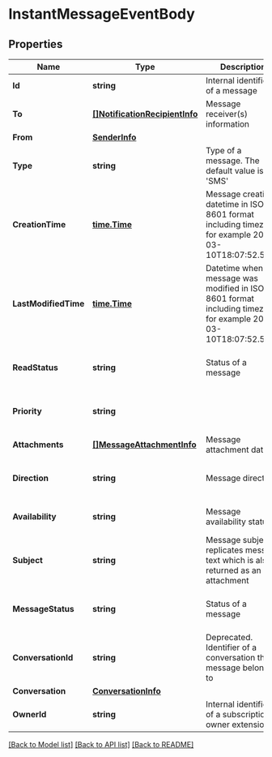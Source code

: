 # InstantMessageEventBody

## Properties

Name | Type | Description | Notes
------------ | ------------- | ------------- | -------------
**Id** | **string** | Internal identifier of a message | [optional] 
**To** | [**[]NotificationRecipientInfo**](NotificationRecipientInfo.md) | Message receiver(s) information | [optional] 
**From** | [**SenderInfo**](SenderInfo.md) |  | [optional] 
**Type** | **string** | Type of a message. The default value is &#39;SMS&#39; | [optional] 
**CreationTime** | [**time.Time**](time.Time.md) | Message creation datetime in ISO 8601 format including timezone, for example 2016-03-10T18:07:52.534Z | [optional] 
**LastModifiedTime** | [**time.Time**](time.Time.md) | Datetime when the message was modified in ISO 8601 format including timezone, for example 2016-03-10T18:07:52.534Z | [optional] 
**ReadStatus** | **string** | Status of a message | [optional] [default to Unread]
**Priority** | **string** |  | [optional] [default to Normal]
**Attachments** | [**[]MessageAttachmentInfo**](MessageAttachmentInfo.md) | Message attachment data | [optional] 
**Direction** | **string** | Message direction | [optional] [default to Inbound]
**Availability** | **string** | Message availability status | [optional] [default to Alive]
**Subject** | **string** | Message subject. It replicates message text which is also returned as an attachment | [optional] 
**MessageStatus** | **string** | Status of a message | [optional] [default to Received]
**ConversationId** | **string** | Deprecated. Identifier of a conversation the message belongs to | [optional] 
**Conversation** | [**ConversationInfo**](ConversationInfo.md) |  | [optional] 
**OwnerId** | **string** | Internal identifier of a subscription owner extension | [optional] 

[[Back to Model list]](../README.md#documentation-for-models) [[Back to API list]](../README.md#documentation-for-api-endpoints) [[Back to README]](../README.md)


